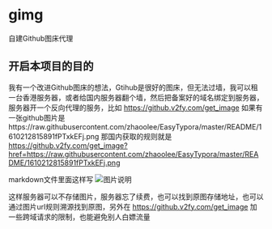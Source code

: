 # gimg
自建Github图床代理


## 开启本项目的目的


我有一个改进Github图床的想法，Gtihub是很好的图床，但无法过墙，我可以租一台香港服务器，或者给国内服务器翻个墙，然后把备案好的域名绑定到服务器，服务器开一个反向代理的服务，比如 https://github.v2fy.com/get_image 如果有一张github图片是https://raw.githubusercontent.com/zhaoolee/EasyTypora/master/README/1610212815891fPTxkEFj.png 那国内获取的规则就是  https://github.v2fy.com/get_image?href=https://raw.githubusercontent.com/zhaoolee/EasyTypora/master/README/1610212815891fPTxkEFj.png


markdown文件里面这样写  ![图片说明](https://github.v2fy.com/get_image?href=https://raw.githubusercontent.com/zhaoolee/EasyTypora/master/README/1610212815891fPTxkEFj.png)


这样服务器可以不存储图片，服务器忘了续费，也可以找到原图存储地址，也可以通过图片url规则溯源找到原图，另外在  https://github.v2fy.com/get_image 加一些跨域请求的限制，也能避免别人白嫖流量
